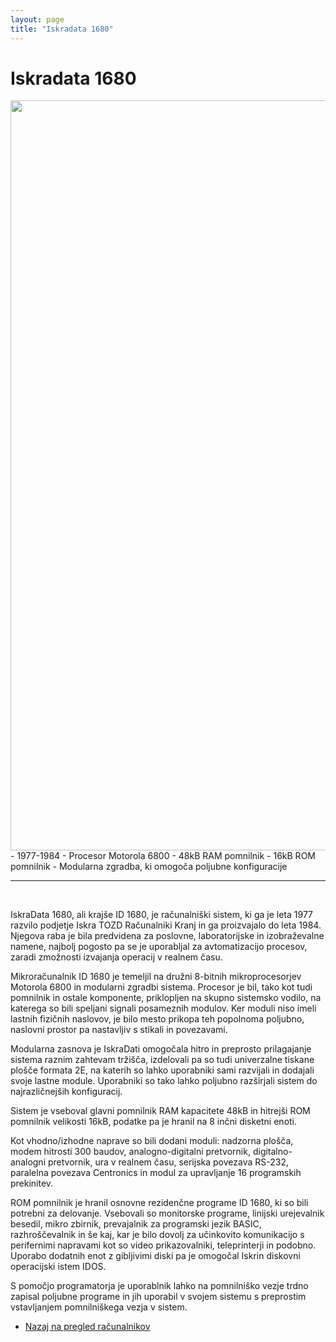 ```yaml
---
layout: page
title: "Iskradata 1680"
---
```



# Iskradata 1680

<img style="float: right; height: 30vh;" src="{{site.url}}/SloRaDe/assets/img/ID1680/idata1680_1.jpg" >

<br>
 - 1977-1984
 - Procesor Motorola 6800
 - 48kB RAM pomnilnik
 - 16kB ROM pomnilnik
 - Modularna zgradba, ki omogoča poljubne konfiguracije

<br>

------

<br>

IskraData 1680, ali krajše ID 1680, je računalniški sistem, ki ga je leta 1977 razvilo podjetje Iskra TOZD Računalniki Kranj in ga proizvajalo do leta 1984. Njegova raba je bila predvidena za poslovne, laboratorijske in izobraževalne namene, najbolj pogosto pa se je uporabljal za avtomatizacijo procesov, zaradi zmožnosti izvajanja operacij v realnem času. 

Mikroračunalnik ID 1680 je temeljil na družni 8-bitnih mikroprocesorjev Motorola 6800 in modularni zgradbi sistema. Procesor je bil, tako kot tudi pomnilnik in ostale komponente, priklopljen na skupno sistemsko vodilo, na katerega so bili speljani signali posameznih modulov. Ker moduli niso imeli lastnih fizičnih naslovov, je bilo mesto prikopa teh popolnoma poljubno, naslovni prostor pa nastavljiv s stikali in povezavami. 

Modularna zasnova je IskraDati omogočala hitro in preprosto prilagajanje sistema raznim zahtevam tržišča, izdelovali pa so tudi univerzalne tiskane plošče formata 2E, na katerih so lahko uporabniki sami razvijali in dodajali svoje lastne module. Uporabniki so tako lahko poljubno razširjali sistem do najrazličnejših konfiguracij.

Sistem je vseboval glavni pomnilnik RAM kapacitete 48kB in hitrejši ROM pomnilnik velikosti 16kB, podatke pa je hranil na 8 inčni disketni enoti. 

Kot vhodno/izhodne naprave so bili dodani moduli: nadzorna plošča, modem hitrosti 300 baudov, analogno-digitalni pretvornik, digitalno-analogni pretvornik, ura v realnem času, serijska povezava RS-232, paralelna povezava Centronics in modul za upravljanje 16 programskih prekinitev. 

ROM pomnilnik je hranil osnovne rezidenčne programe ID 1680, ki so bili potrebni za delovanje. Vsebovali so monitorske programe, linijski urejevalnik besedil, mikro zbirnik, prevajalnik za programski jezik BASIC, razhroščevalnik in še kaj, kar je bilo dovolj za učinkovito komunikacijo s perifernimi napravami kot so video prikazovalniki, teleprinterji in podobno. Uporabo dodatnih enot z gibljivimi diski pa je omogočal Iskrin diskovni operacijski istem IDOS.

S pomočjo programatorja je uporablnik lahko na pomnilniško vezje trdno zapisal poljubne programe in jih uporabil v svojem sistemu s preprostim vstavljanjem pomnilniškega vezja v sistem.



 - [Nazaj na pregled računalnikov]({{site.base}}/SloRaDe/racunalniki)
